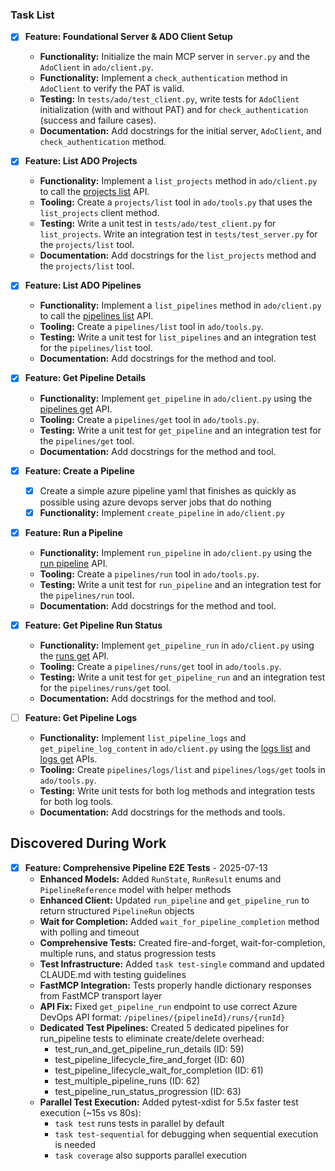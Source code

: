 ### Task List

*   [x] **Feature: Foundational Server & ADO Client Setup**
    *   **Functionality:** Initialize the main MCP server in `server.py` and the `AdoClient` in `ado/client.py`.
    *   **Functionality:** Implement a `check_authentication` method in `AdoClient` to verify the PAT is valid.
    *   **Testing:** In `tests/ado/test_client.py`, write tests for `AdoClient` initialization (with and without PAT) and for `check_authentication` (success and failure cases).
    *   **Documentation:** Add docstrings for the initial server, `AdoClient`, and `check_authentication` method.

*   [x] **Feature: List ADO Projects**
    *   **Functionality:** Implement a `list_projects` method in `ado/client.py` to call the [projects list](https://learn.microsoft.com/en-us/rest/api/azure/devops/core/projects/list?view=azure-devops-rest-7.2) API.
    *   **Tooling:** Create a `projects/list` tool in `ado/tools.py` that uses the `list_projects` client method.
    *   **Testing:** Write a unit test in `tests/ado/test_client.py` for `list_projects`. Write an integration test in `tests/test_server.py` for the `projects/list` tool.
    *   **Documentation:** Add docstrings for the `list_projects` method and the `projects/list` tool.

*   [x] **Feature: List ADO Pipelines**
    *   **Functionality:** Implement a `list_pipelines` method in `ado/client.py` to call the [pipelines list](https://learn.microsoft.com/en-us/rest/api/azure/devops/pipelines/pipelines/list?view=azure-devops-rest-7.2) API.
    *   **Tooling:** Create a `pipelines/list` tool in `ado/tools.py`.
    *   **Testing:** Write a unit test for `list_pipelines` and an integration test for the `pipelines/list` tool.
    *   **Documentation:** Add docstrings for the method and tool.

*   [x] **Feature: Get Pipeline Details**
    *   **Functionality:** Implement `get_pipeline` in `ado/client.py` using the [pipelines get](https://learn.microsoft.com/en-us/rest/api/azure/devops/pipelines/pipelines/get?view=azure-devops-rest-7.2) API.
    *   **Tooling:** Create a `pipelines/get` tool in `ado/tools.py`.
    *   **Testing:** Write a unit test for `get_pipeline` and an integration test for the `pipelines/get` tool.
    *   **Documentation:** Add docstrings for the method and tool.

*   [x] **Feature: Create a Pipeline**
    * [x] Create a simple azure pipeline yaml that finishes as quickly as possible using azure devops server jobs that do nothing
    * [x] **Functionality:** Implement `create_pipeline` in `ado/client.py` 

*   [x] **Feature: Run a Pipeline**
    *   **Functionality:** Implement `run_pipeline` in `ado/client.py` using the [run pipeline](https://learn.microsoft.com/en-us/rest/api/azure/devops/pipelines/runs/run-pipeline?view=azure-devops-rest-7.2) API.
    *   **Tooling:** Create a `pipelines/run` tool in `ado/tools.py`.
    *   **Testing:** Write a unit test for `run_pipeline` and an integration test for the `pipelines/run` tool.
    *   **Documentation:** Add docstrings for the method and tool.

*   [x] **Feature: Get Pipeline Run Status**
    *   **Functionality:** Implement `get_pipeline_run` in `ado/client.py` using the [runs get](https://learn.microsoft.com/en-us/rest/api/azure/devops/pipelines/runs/get?view=azure-devops-rest-7.2) API.
    *   **Tooling:** Create a `pipelines/runs/get` tool in `ado/tools.py`.
    *   **Testing:** Write a unit test for `get_pipeline_run` and an integration test for the `pipelines/runs/get` tool.
    *   **Documentation:** Add docstrings for the method and tool.

*   [ ] **Feature: Get Pipeline Logs**
    *   **Functionality:** Implement `list_pipeline_logs` and `get_pipeline_log_content` in `ado/client.py` using the [logs list](https://learn.microsoft.com/en-us/rest/api/azure/devops/pipelines/logs/list?view=azure-devops-rest-7.2) and [logs get](https://learn.microsoft.com/en-us/rest/api/azure/devops/pipelines/logs/get?view=azure-devops-rest-7.2) APIs.
    *   **Tooling:** Create `pipelines/logs/list` and `pipelines/logs/get` tools in `ado/tools.py`.
    *   **Testing:** Write unit tests for both log methods and integration tests for both log tools.
    *   **Documentation:** Add docstrings for the methods and tools.

## Discovered During Work

*   [x] **Feature: Comprehensive Pipeline E2E Tests** - 2025-07-13
    *   **Enhanced Models:** Added `RunState`, `RunResult` enums and `PipelineReference` model with helper methods
    *   **Enhanced Client:** Updated `run_pipeline` and `get_pipeline_run` to return structured `PipelineRun` objects
    *   **Wait for Completion:** Added `wait_for_pipeline_completion` method with polling and timeout
    *   **Comprehensive Tests:** Created fire-and-forget, wait-for-completion, multiple runs, and status progression tests
    *   **Test Infrastructure:** Added `task test-single` command and updated CLAUDE.md with testing guidelines
    *   **FastMCP Integration:** Tests properly handle dictionary responses from FastMCP transport layer
    *   **API Fix:** Fixed `get_pipeline_run` endpoint to use correct Azure DevOps API format: `/pipelines/{pipelineId}/runs/{runId}`
    *   **Dedicated Test Pipelines:** Created 5 dedicated pipelines for run_pipeline tests to eliminate create/delete overhead:
        - test_run_and_get_pipeline_run_details (ID: 59)
        - test_pipeline_lifecycle_fire_and_forget (ID: 60)
        - test_pipeline_lifecycle_wait_for_completion (ID: 61)
        - test_multiple_pipeline_runs (ID: 62)
        - test_pipeline_run_status_progression (ID: 63)
    *   **Parallel Test Execution:** Added pytest-xdist for 5.5x faster test execution (~15s vs 80s):
        - `task test` runs tests in parallel by default
        - `task test-sequential` for debugging when sequential execution is needed
        - `task coverage` also supports parallel execution